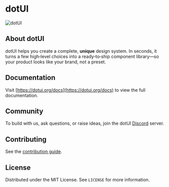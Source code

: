 # dotUI

![dotUI](https://dotui.org/images/thumbnail.png)

## About dotUI

dotUI helps you create a complete, **unique** design system. In seconds, it turns a few high‑level choices into a ready‑to‑ship component library—so your product looks like your brand, not a preset.

## Documentation

Visit [https://dotui.org/docs](https://dotui.org/docs) to view the full documentation.

## Community

To build with us, ask questions, or raise ideas, join the dotUI [Discord](https://discord.gg/DXpj5V2fU8) server.

## Contributing

See the [contribution guide](CONTRIBUTING.md).

## License

Distributed under the MIT License. See `LICENSE` for more information.
